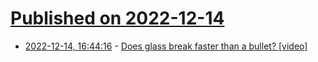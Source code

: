 # [Published on 2022-12-14](index.md)

* [2022-12-14, 16:44:16](https://news.ycombinator.com/item?id=33986090) - [Does glass break faster than a bullet? [video]](https://www.youtube.com/watch?v=TAO1i9Z9GpQ)

